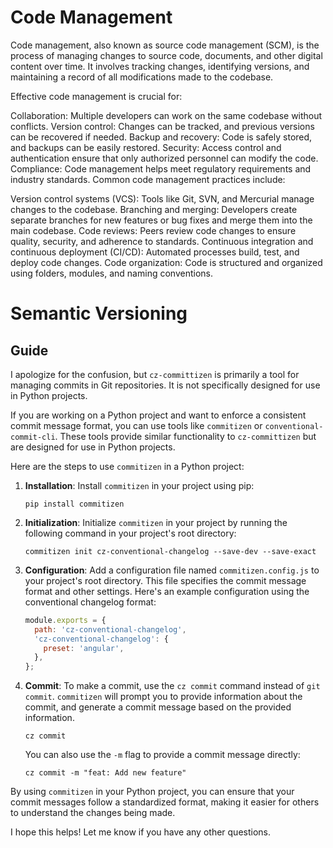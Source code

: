 # Code Management

Code management, also known as source code management (SCM), is the process of managing changes to source code, documents, and other digital content over time. It involves tracking changes, identifying versions, and maintaining a record of all modifications made to the codebase.

Effective code management is crucial for:

Collaboration: Multiple developers can work on the same codebase without conflicts.
Version control: Changes can be tracked, and previous versions can be recovered if needed.
Backup and recovery: Code is safely stored, and backups can be easily restored.
Security: Access control and authentication ensure that only authorized personnel can modify the code.
Compliance: Code management helps meet regulatory requirements and industry standards.
Common code management practices include:

Version control systems (VCS): Tools like Git, SVN, and Mercurial manage changes to the codebase.
Branching and merging: Developers create separate branches for new features or bug fixes and merge them into the main codebase.
Code reviews: Peers review code changes to ensure quality, security, and adherence to standards.
Continuous integration and continuous deployment (CI/CD): Automated processes build, test, and deploy code changes.
Code organization: Code is structured and organized using folders, modules, and naming conventions.

# Semantic Versioning 

## Guide

I apologize for the confusion, but `cz-committizen` is primarily a tool for managing commits in Git repositories. It is not specifically designed for use in Python projects.

If you are working on a Python project and want to enforce a consistent commit message format, you can use tools like `commitizen` or `conventional-commit-cli`. These tools provide similar functionality to `cz-committizen` but are designed for use in Python projects.

Here are the steps to use `commitizen` in a Python project:

1. **Installation**: Install `commitizen` in your project using pip:
   ```
   pip install commitizen
   ```

2. **Initialization**: Initialize `commitizen` in your project by running the following command in your project's root directory:
   ```
   commitizen init cz-conventional-changelog --save-dev --save-exact
   ```

3. **Configuration**: Add a configuration file named `commitizen.config.js` to your project's root directory. This file specifies the commit message format and other settings. Here's an example configuration using the conventional changelog format:
   ```javascript
   module.exports = {
     path: 'cz-conventional-changelog',
     'cz-conventional-changelog': {
       preset: 'angular',
     },
   };
   ```

4. **Commit**: To make a commit, use the `cz commit` command instead of `git commit`. `commitizen` will prompt you to provide information about the commit, and generate a commit message based on the provided information.

   ```
   cz commit
   ```

   You can also use the `-m` flag to provide a commit message directly:
   ```
   cz commit -m "feat: Add new feature"
   ```

By using `commitizen` in your Python project, you can ensure that your commit messages follow a standardized format, making it easier for others to understand the changes being made.

I hope this helps! Let me know if you have any other questions.

